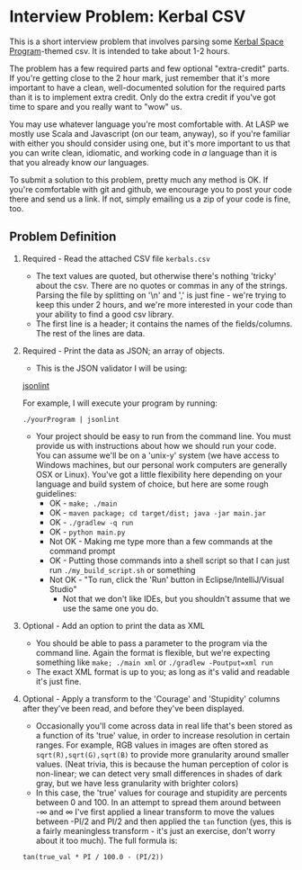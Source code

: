# Interview Problem: Kerbal CSV

This is a short interview problem that involves parsing some
[Kerbal Space Program](https://kerbalspaceprogram.com/en/)-themed
csv. It is intended to take about 1-2 hours.

The problem has a few required parts and few optional "extra-credit"
parts. If you're getting close to the 2 hour mark, just remember
that it's more important to have a clean, well-documented solution
for the required parts than it is to implement extra credit.
Only do the extra credit if you've got time to spare and you really
want to "wow" us.

You may use whatever language you're most comfortable with. At
LASP we mostly use Scala and Javascript (on our team, anyway),
so if you're familiar with either you should consider using
one, but it's more important to us that you can
write clean, idiomatic, and working code in *a* language
than it is that you already know *our* languages.

To submit a solution to this problem, pretty much any method is
OK. If you're comfortable with git and github, we encourage
you to post your code there and send us a link. If not, simply
emailing us a zip of your code is fine, too.

## Problem Definition

1. Required - Read the attached CSV file `kerbals.csv`
	* The text values are quoted, but otherwise there's nothing
	'tricky' about the csv. There are no quotes or commas in
	any of the strings. Parsing the file by splitting on
	'\n' and ',' is just fine - we're trying to keep this under
	2 hours, and we're more interested in your code than
	your ability to find a good csv library.
	* The first line is a header; it contains the names of the
	fields/columns. The rest of the lines are data.
2. Required - Print the data as JSON; an array of objects.
	* This is the JSON validator I will be using:

	[jsonlint](https://github.com/zaach/jsonlint)

	For example, I will execute your program by running:

	```
	./yourProgram | jsonlint
	```
	
	* Your project should be easy to run from the command line.
	You must provide us with instructions about how we should
	run your code. You can assume we'll be on a 'unix-y'
	system (we have access to Windows machines, but our personal
	work computers are generally OSX or Linux). You've
	got a little flexibility here depending on your language
	and build system of choice, but here are some rough
	guidelines:
		* OK - `make; ./main`
		* OK - `maven package; cd target/dist; java -jar main.jar`
		* OK - `./gradlew -q run`
		* OK - `python main.py`
		* Not OK - Making me type more than a few commands
		at the command prompt
		* OK - Putting those commands into a shell script so that
		I can just run `./my_build_script.sh` or something
		* Not OK - "To run, click the 'Run' button in
		Eclipse/IntelliJ/Visual Studio"
			* Not that we don't like IDEs, but you shouldn't
			assume that we use the same one you do.
3. Optional - Add an option to print the data as XML
	* You should be able to pass a parameter to the program via
	the command line. Again the format is flexible, but we're
	expecting something like `make; ./main xml` or
	`./gradlew -Poutput=xml run`
	* The exact XML format is up to you; as long as it's valid
	and readable it's just fine.
4. Optional - Apply a transform to the 'Courage' and 'Stupidity'
columns after they've been read, and before they've been
displayed.
	* Occasionally you'll come across data in real life
	that's been stored
	as a function of its 'true' value, in order to increase
	resolution in certain ranges. For example, RGB
	values in images are often stored as `sqrt(R),sqrt(G),sqrt(B)`
	to provide more granularity around smaller values. (Neat
	trivia, this is because the human perception of color is
	non-linear; we can detect very small differences in
	shades of dark gray, but we have less granularity with brighter
	colors)
	* In this case, the 'true' values for courage and stupidity
	are percents between 0
	and 100. In an attempt to spread them around between
	-&infin; and &infin; I've first applied a linear transform
	to move the values between -PI/2 and PI/2 and then
	applied the `tan` function (yes, this is a fairly meaningless
	transform - it's just an exercise, don't worry about it too
	much). The full formula is:

	```
	tan(true_val * PI / 100.0 - (PI/2))
	```

